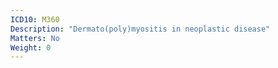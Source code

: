 ```yaml
---
ICD10: M360
Description: "Dermato(poly)myositis in neoplastic disease"
Matters: No
Weight: 0
---
```

